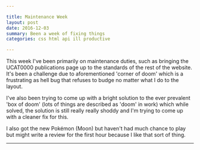```yaml
---

title: Maintenance Week
layout: post
date: 2016-12-03
summary: Been a week of fixing things
categories: css html api ill productive

---
```


This week I've been primarily on maintenance duties, such as bringing the UCAT0000 publications page up to the standards of the rest of the website. It's been a challenge due to aforementioned 'corner of doom' which is a frustrating as hell bug that refuses to budge no matter what I do to the layout.

I've also been trying to come up with a bright solution to the ever prevalent 'box of doom' (lots of things are described as 'doom' in work) which while solved, the solution is still really really shoddy and I'm trying to come up with a cleaner fix for this.

I also got the new Pokémon (Moon) but haven't had much chance to play but might write a review for the first hour because I like that sort of thing.

---
